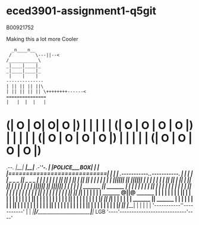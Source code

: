 # eced3901-assignment1-q5git
B00921752

Making this a lot more Cooler 

      _n____n__
     /         \---||--<
    /___________\
    _|____|____|_
    _|____|____|_
     |    |    |   
    --------------                    
    | || || || ||\               
    | || || || || \++++++++------<
    ===============
    |   |  |  |   |
   (| O | O| O| O |)
   |   |   |   |   |
  (| O | O | O | O |)
   |   |   |   |    |
 (| O |  O | O  | O |)
  |   |    |    |    |
 (| O |  O |  O |  O |)
 ======================
_.--._
                 _|__|_
     _____________|__|_____________
  .-'______________________________'-.
  | |________POLICE___BOX__________| |
  |  |============================|  |
  |  | .-----------..-----------. |  |
  |  | |  _  _  _  ||  _  _  _  | |  |
  |  | | | || || | || | || || | | |  |
  |  | | |_||_||_| || |_||_||_| | |  |
  |  | | | || || | || | || || | | |  |
  |  | | |_||_||_| || |_||_||_| | |  |
  |  | |  _______  ||  _______  | |  |
  |  | | |       | || |       | | |  |
  |  | | |       | || |       | | |  |
  |  | | |       | || |       | | |  |
  |  | | |_______| || |_______| | |  |
  |  | |  _______ @||@ _______  | |  |
  |  | | |       | || |       | | |  |
  |  | | |       | || |       | | |  |
  |  | | |       | || |       | | |  |
  |  | | |_______| || |_______| | |  |
  |  | |  _______  ||  _______  | |  |
  |  | | |       | || |       | | |  |
  |  | | |       | || |       | | |  |
  |  | | |       | || |       | | |  |
  |  | | |_______| || |_______| | |  |
  |  | '-----------''-----------' |  |
 _|__|/__________________________\|__|_ LGB
'----'----------------------------'----'
